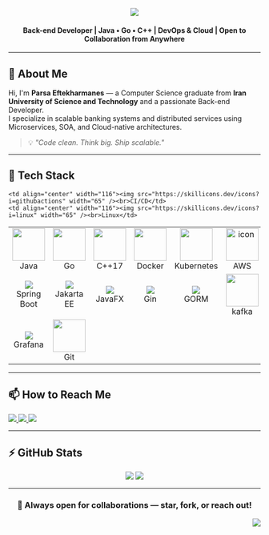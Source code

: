 <div id="top"></div>

<!-- HEADER -->
<p align="center">
  <img src="https://readme-typing-svg.herokuapp.com?font=Fira+Code&weight=500&size=35&pause=300&color=8A2BE2&center=true&vCenter=true&width=600&lines=Hi+%F0%9F%91%8B+I'm+Parsa;Back-end+Engineer;Java%2C+Go+%26+C%2B%2B+Developer;DevOps+Enthusiast;Distributed+Systems+Lover;Welcome+to+my+GitHub!" />
</p>

<h4 align="center">
Back-end Developer | Java • Go • C++ | DevOps & Cloud | Open to Collaboration from Anywhere
</h4>

---

## 👤 About Me

Hi, I'm <strong>Parsa Eftekharmanes</strong> — a Computer Science graduate from <strong>Iran University of Science and Technology</strong> and a passionate Back-end Developer.  
I specialize in scalable banking systems and distributed services using Microservices, SOA, and Cloud-native architectures.

> 💡 *"Code clean. Think big. Ship scalable."*

---

## 🧠 Tech Stack

<table align="center">
  <tr>
    <td align="center" width="116"><img src="https://techstack-generator.vercel.app/java-icon.svg" width="65" /><br>Java</td>
    <td align="center" width="116"><img src="https://skillicons.dev/icons?i=go" width="65" /><br>Go</td>
    <td align="center" width="116"><img src="https://techstack-generator.vercel.app/cpp-icon.svg" width="65" /><br>C++17</td>
    <td align="center" width="116"><img src="https://techstack-generator.vercel.app/docker-icon.svg" width="65" /><br>Docker</td>
    <td align="center" width="116"><img src="https://techstack-generator.vercel.app/kubernetes-icon.svg" width="65" /><br>Kubernetes</td>
    <td align="center" width="116"><img src="https://techstack-generator.vercel.app/aws-icon.svg" alt="icon" width="65" height="65" /><br>AWS</td>
   
    <td align="center" width="116"><img src="https://skillicons.dev/icons?i=githubactions" width="65" /><br>CI/CD</td>
    <td align="center" width="116"><img src="https://skillicons.dev/icons?i=linux" width="65" /><br>Linux</td>
  </tr>
  <tr>
    <td align="center" width="116"><img src="https://img.shields.io/badge/SpringBoot-6DB33F?style=for-the-badge&logo=springboot&logoColor=white" /><br>Spring Boot</td>
    <td align="center" width="116"><img src="https://img.shields.io/badge/Jakarta%20EE-FF6C37?style=for-the-badge&logo=jakartaee&logoColor=white" /><br>Jakarta EE</td>
    <td align="center" width="116"><img src="https://img.shields.io/badge/JavaFX-1E90FF?style=for-the-badge&logo=java&logoColor=white" /><br>JavaFX</td>
    <td align="center" width="116"><img src="https://img.shields.io/badge/Gin-GO%20Web%20Framework-00ADD8?style=for-the-badge" /><br>Gin</td>
    <td align="center" width="116"><img src="https://img.shields.io/badge/GORM-ORM%20for%20Go-375EAB?style=for-the-badge" /><br>GORM</td>
    <td align="center" width="116"><img src="https://skillicons.dev/icons?i=kafka" width="65" /><br>kafka</td>
    <td align="center" width="116"><img src="https://img.shields.io/badge/ELK-005571?style=for-the-badge&logo=elastic&logoColor=white" /><br>ELK Stack</td>
    <td align="center" width="116"><img src="https://img.shields.io/badge/Prometheus-E6522C?style=for-the-badge&logo=prometheus&logoColor=white" /><br>Prometheus</td>
  </tr>
  <tr>
    <td align="center" width="116"><img src="https://img.shields.io/badge/Grafana-F46800?style=for-the-badge&logo=grafana&logoColor=white" /><br>Grafana</td>
     <td align="center" width="116"><img src="https://skillicons.dev/icons?i=git" width="65" /><br>Git</td>
    <td align="center" colspan="6"></td>
  </tr>
</table>

---

## 📫 How to Reach Me

<div>
  <a href="mailto:parsa10007@gmail.com">
    <img src="https://img.shields.io/badge/Gmail-D14836?style=for-the-badge&logo=gmail&logoColor=white"/>
  </a>
  <a href="https://github.com/GavinRuff007">
    <img src="https://img.shields.io/badge/github-%2324292e.svg?&style=for-the-badge&logo=github&logoColor=white"/>
  </a>
  <a href="https://www.linkedin.com/in/yourprofile">
    <img src="https://img.shields.io/badge/linkedin-%230077B5.svg?&style=for-the-badge&logo=linkedin&logoColor=white"/>
  </a>
</div>

---

## ⚡ GitHub Stats

<p align="center">
  <img src="https://github-readme-stats.vercel.app/api?username=GavinRuff007&show_icons=true&theme=midnight-purple" />
  <img src="https://github-readme-stats.vercel.app/api/top-langs/?username=GavinRuff007&layout=compact&theme=midnight-purple" />
</p>

---

<h3 align="center">🤝 Always open for collaborations — star, fork, or reach out!</h3>

<p align="right">
  <a href="#top">
    <img src="https://img.shields.io/badge/Back%20to%20Top%20⬆️-8A2BE2?style=for-the-badge&logoColor=white"/>
  </a>
</p>
